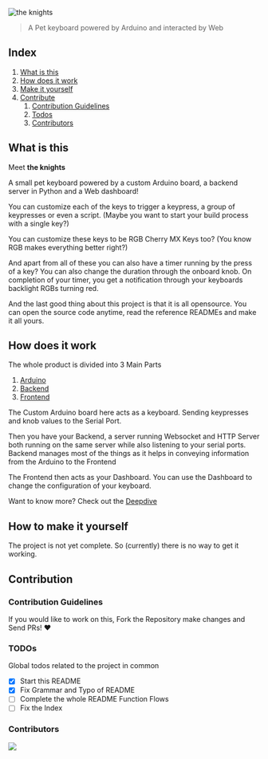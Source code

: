![the knights](https://vectr.com/sagnikpradhan/b1A51Js76l.svg?width=640&height=180&select=b1A51Js76lpage0)

> A Pet keyboard powered by Arduino and interacted by Web

## Index
1. [What is this](#what-is-this)
2. [How does it work](#how-does-it-work)
3. [Make it yourself](#how-to-make-it-yourself)
4. [Contribute](#contribution)
    1. [Contribution Guidelines](#contribution-guidelines)
    1. [Todos](#todos)
    2. [Contributors](#contributors)

## What is this

Meet **the knights**

A small pet keyboard powered by a custom Arduino board, a backend server in Python and a Web dashboard!

You can customize each of the keys to trigger a keypress, a group of keypresses or even a script. 
(Maybe you want to start your build process with a single key?)

You can customize these keys to be RGB Cherry MX Keys too? (You know RGB makes everything better right?)

And apart from all of these you can also have a timer running by the press of a key? You can also change the duration through the onboard knob. On completion of your timer, you get a notification through your keyboards backlight RGBs turning red.

And the last good thing about this project is that it is all opensource. You can open the source code anytime, read the reference READMEs and make it all yours.

## How does it work

The whole product is divided into 3 Main Parts

1. [Arduino](https://github.com/SagnikPradhan/the-knights/tree/master/arduino)
2. [Backend](https://github.com/SagnikPradhan/the-knights/tree/master/backend)
3. [Frontend](https://github.com/SagnikPradhan/the-knights/tree/master/frontend)

The Custom Arduino board here acts as a keyboard. Sending keypresses and knob values to the Serial Port.

Then you have your Backend, a server running Websocket and HTTP Server both running on the same server while also listening to your serial ports. Backend manages most of the things as it helps in conveying information from the Arduino to the Frontend

The Frontend then acts as your Dashboard. You can use the Dashboard to change the configuration of your keyboard.

Want to know more? Check out the [Deepdive](./DEEPDIVE.md)

## How to make it yourself

The project is not yet complete. So (currently) there is no way to get it working.

## Contribution

### Contribution Guidelines

If you would like to work on this, Fork the Repository make changes and Send PRs! ❤️

### TODOs

Global todos related to the project in common

- [x] Start this README
- [x] Fix Grammar and Typo of README
- [ ] Complete the whole README Function Flows
- [ ] Fix the Index

### Contributors

<a href="https://github.com/SagnikPradhan/the-knights/graphs/contributors">
  <img src="https://contributors-img.web.app/image?repo=SagnikPradhan/the-knights" />
</a>
